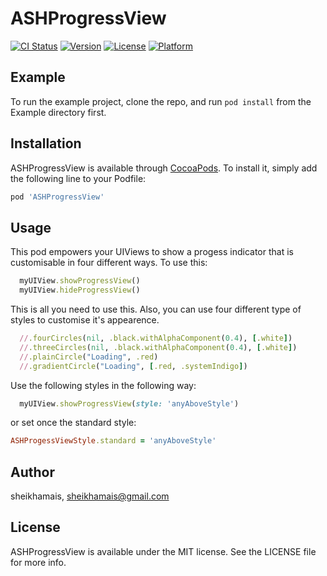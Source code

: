 # ASHProgressView

[![CI Status](https://img.shields.io/travis/sheikhamais/ASHProgressView.svg?style=flat)](https://travis-ci.org/sheikhamais/ASHProgressView)
[![Version](https://img.shields.io/cocoapods/v/ASHProgressView.svg?style=flat)](https://cocoapods.org/pods/ASHProgressView)
[![License](https://img.shields.io/cocoapods/l/ASHProgressView.svg?style=flat)](https://cocoapods.org/pods/ASHProgressView)
[![Platform](https://img.shields.io/cocoapods/p/ASHProgressView.svg?style=flat)](https://cocoapods.org/pods/ASHProgressView)

## Example

To run the example project, clone the repo, and run `pod install` from the Example directory first.

## Installation

ASHProgressView is available through [CocoaPods](https://cocoapods.org). To install
it, simply add the following line to your Podfile:

```ruby
pod 'ASHProgressView'
```

## Usage

This pod empowers your UIViews to show a progess indicator that is customisable in four different ways. To use this:

```ruby  
  myUIView.showProgressView()
  myUIView.hideProgressView()
  ```
  
  This is all you need to use this.
  Also, you can use four different type of styles to customise it's appearence.

```ruby  
  //.fourCircles(nil, .black.withAlphaComponent(0.4), [.white])
  //.threeCircles(nil, .black.withAlphaComponent(0.4), [.white])
  //.plainCircle("Loading", .red)
  //.gradientCircle("Loading", [.red, .systemIndigo])
  ```
  
  Use the following styles in the following way:

```ruby    
  myUIView.showProgressView(style: 'anyAboveStyle')
  ```
  or
  set once the standard style:
  ```ruby  
  ASHProgessViewStyle.standard = 'anyAboveStyle'
  ```

## Author

sheikhamais, sheikhamais@gmail.com

## License

ASHProgressView is available under the MIT license. See the LICENSE file for more info.
